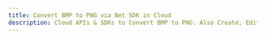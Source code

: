 ---title: Convert BMP to PNG via Net SDK in Clouddescription: Cloud APIs & SDKs to Convert BMP to PNG. Also Create, Edit & Render Microsoft Word & OpenOffice documents in the Cloud.---